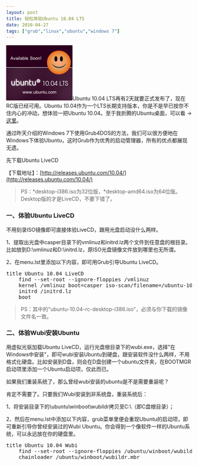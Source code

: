 ```yaml
---
layout: post
title: 轻松体验Ubuntu 10.04 LTS
date: 2010-04-27
tags: ["grub","linux","ubuntu","windows 7"]
---
```


![](img/2010/042701.png)Ubuntu 10.04 LTS再有2天就要正式发布了，现在RC版已经可用。Ubuntu 10.04作为一个LTS长期支持版本，你是不是早已按奈不住内心的冲动，想体验一把Ubuntu 10.04。至于我折腾的Ubuntu桌面，可以看 → [这里](http://www.kisa747.com/config-wordpress-ubuntu-10-04.html)。

通过昨天介绍的Windows 7下使用Grub4DOS的方法，我们可以很方便地在Windows下体验Ubuntu，这时Grub作为优秀的启动管理器，所有的优点都展现无遗。

<!--more-->

先下载Ubuntu LiveCD

【下载地址】：[http://releases.ubuntu.com/10.04/](http://releases.ubuntu.com/10.04/)
> PS：*desktop-i386.iso为32位版，*desktop-amd64.iso为64位版。Desktop版的才是LiveCD，不要下错了。

### 一、体验Ubuntu LiveCD

不用刻录ISO镜像即可直接体验LiveCD，跟用光盘启动没什么两样。

1、提取出光盘中casper目录下的vmlinuz和initrd.lz两个文件到任意盘的根目录。比如放到D:\vmlinuz和D:\initrd.lz，原ISO光盘镜像文件放到哪里也无所谓。

2、在menu.lst里添加以下内容，即可用Grub引导Ubuntu LiveCD。
<pre>title Ubuntu 10.04 LiveCD
    find --set-root --ignore-floppies /vmlinuz
    kernel /vmlinuz boot=casper iso-scan/filename=/ubuntu-10.04-rc-desktop-i386.iso ro quiet splash locale=zh_CN.UTF-8
    initrd /initrd.lz
    boot</pre>
> PS：其中的"ubuntu-10.04-rc-desktop-i386.iso"，必须与你下载的镜像文件名一致。

### 二、体验Wubi安装Ubuntu

用虚拟光驱加载Ubuntu LiveCD，运行光盘根目录下的wubi.exe，选择"在Windows中安装"，即可wubi安装Ubuntu到硬盘，跟安装软件没什么两样，不用格式化硬盘。比如安装到D盘，则会在D盘创建一个ubuntu文件夹，在BOOTMGR启动项里添加一个Ubuntu启动项，仅此而已。

如果我们重装系统了，那么曾经wubi安装的ubuntu是不是需要重装呢？

肯定不需要了。只要我们Wubi安装到非系统盘，重装系统后：

1、将安装目录下的\ubuntu\winboot\wubildr拷贝至C:\（即C盘根目录）；

2、然后在menu.lst中添加以下内容，grub菜单里便会重现Ubuntu的启动项，即可重新引导你曾经安装过的Wubi Ubuntu。你会得到一个像软件一样的Ubuntu系统，可以永远放在你的硬盘里。
<pre>title Ubuntu 10.04 Wubi
    find --set-root --ignore-floppies /ubuntu/winboot/wubildr.mbr
    chainloader /ubuntu/winboot/wubildr.mbr</pre>